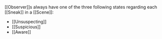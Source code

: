 [[Observer]]s always have one of the three following states regarding each [[Sneak]] in a [[Scene]]:
- [[Unsuspecting]]
- [[Suspicious]]
- [[Aware]]